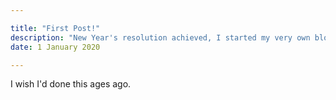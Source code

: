 ```yaml
---

title: "First Post!"
description: "New Year's resolution achieved, I started my very own blog!"
date: 1 January 2020

---
```


I wish I'd done this ages ago.